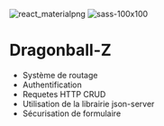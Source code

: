 ![react_materialpng](https://user-images.githubusercontent.com/43074465/104114817-e6165880-5308-11eb-8707-80dd17183aec.png)
![sass-100x100](https://user-images.githubusercontent.com/43074465/104114820-f6c6ce80-5308-11eb-807a-3087c6c2dade.png)
# Dragonball-Z
- Système de routage
- Authentification
- Requetes HTTP CRUD
- Utilisation de la librairie json-server
- Sécurisation de formulaire
